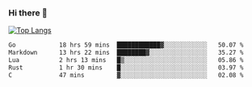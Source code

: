 ### Hi there 👋

<!--
**3Xpl0it3r/3Xpl0it3r** is a ✨ _special_ ✨ repository because its `README.md` (this file) appears on your GitHub profile.

Here are some ideas to get you started:

- 🔭 I’m currently working on ...
- 🌱 I’m currently learning ...
- 👯 I’m looking to collaborate on ...
- 🤔 I’m looking for help with ...
- 💬 Ask me about ...
- 📫 How to reach me: ...
- 😄 Pronouns: ...
- ⚡ Fun fact: ...
-->


[![Top Langs](https://github-readme-stats.vercel.app/api/top-langs/?username=3Xpl0it3r&layout=compact)](https://github.com/3Xpl0it3r/3Xpl0it3r)

<!--START_SECTION:waka-->

```txt
Go            18 hrs 59 mins  ████████████▓░░░░░░░░░░░░   50.07 %
Markdown      13 hrs 22 mins  ████████▓░░░░░░░░░░░░░░░░   35.27 %
Lua           2 hrs 13 mins   █▒░░░░░░░░░░░░░░░░░░░░░░░   05.86 %
Rust          1 hr 30 mins    █░░░░░░░░░░░░░░░░░░░░░░░░   03.97 %
C             47 mins         ▓░░░░░░░░░░░░░░░░░░░░░░░░   02.08 %
```

<!--END_SECTION:waka-->
